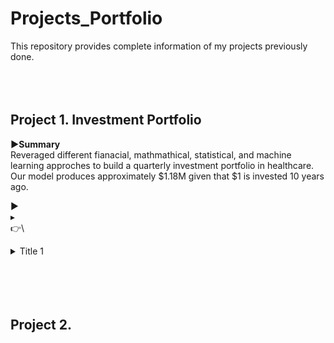 # Projects_Portfolio

This repository provides complete information of my projects previously done.
<br/>
<br/>
<br/>
<br/>


## Project 1. Investment Portfolio
**▶Summary**<br/>
Reveraged different fianacial, mathmathical, statistical, and machine learning approches to build a quarterly investment portfolio in healthcare.
Our model produces approximately $1.18M given that $1 is invested 10 years ago.

►\
▸\
👉\



<details>
<summary>Title 1</summary>
<p>Content 1 Content 1 Content 1 Content 1 Content 1</p>
</details>

<br/>
<br/>
<br/>
<br/>

         


## Project 2.
